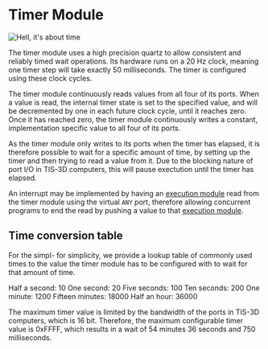 # Timer Module

![Hell, it's about time](item:tis3d:moduleTimer)

The timer module uses a high precision quartz to allow consistent and reliably timed wait operations. Its hardware runs on a 20 Hz clock, meaning one timer step will take exactly 50 milliseconds. The timer is configured using these clock cycles.

The timer module continuously reads values from all four of its ports. When a value is read, the internal timer state is set to the specified value, and will be decremented by one in each future clock cycle, until it reaches zero. Once it has reached zero, the timer module continuously writes a constant, implementation specific value to all four of its ports.

As the timer module only writes to its ports when the timer has elapsed, it is therefore possible to wait for a specific amount of time, by setting up the timer and then trying to read a value from it. Due to the blocking nature of port I/O in TIS-3D computers, this will pause exectution until the timer has elapsed.

An interrupt may be implemented by having an [execution module](moduleExecution.md) read from the timer module using the virtual `ANY` port, therefore allowing concurrent programs to end the read by pushing a value to that [execution module](moduleExecution.md).

## Time conversion table
For the simpl- for simplicity, we provide a lookup table of commonly used times to the value the timer module has to be configured with to wait for that amount of time.

Half a second: 10
One second: 20
Five seconds: 100
Ten seconds: 200
One minute: 1200
Fifteen minutes: 18000
Half an hour: 36000

The maximum timer value is limited by the bandwidth of the ports in TIS-3D computers, which is 16 bit. Therefore, the maximum configurable timer value is 0xFFFF, which results in a wait of 54 minutes 36 seconds and 750 milliseconds.
